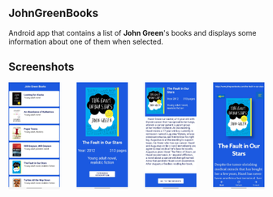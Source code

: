 ## JohnGreenBooks
Android app that contains a list of __John Green__'s books and displays some information about one of them when selected.

## Screenshots

<div style="display: flex; justify-content: space-between;">
  <img src="resources/activity1.jpg" alt="Activity 1" width="20%"/>
  <img src="resources/activity2.jpg" alt="Activity 2" width="20%"/>
  <img src="resources/activity3.jpg" alt="Activity 3" width="20%"/>
  <img src="resources/activity4.jpg" alt="Activity 4" width="20%"/>
</div>
